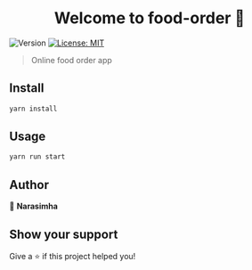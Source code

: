 <h1 align="center">Welcome to food-order 👋</h1>
<p>
  <img alt="Version" src="https://img.shields.io/badge/version-1.0.0-blue.svg?cacheSeconds=2592000" />
  <a href="#" target="_blank">
    <img alt="License: MIT" src="https://img.shields.io/badge/License-MIT-yellow.svg" />
  </a>
</p>

> Online food order app

## Install

```sh
yarn install
```

## Usage

```sh
yarn run start
```

## Author

👤 **Narasimha**

## Show your support

Give a ⭐️ if this project helped you!

